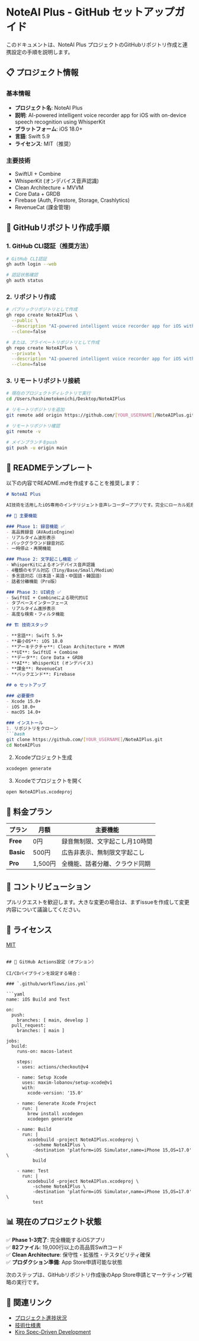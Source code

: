 # NoteAI Plus - GitHub セットアップガイド

このドキュメントは、NoteAI Plus プロジェクトのGitHubリポジトリ作成と連携設定の手順を説明します。

## 📋 プロジェクト情報

### 基本情報
- **プロジェクト名**: NoteAI Plus
- **説明**: AI-powered intelligent voice recorder app for iOS with on-device speech recognition using WhisperKit
- **プラットフォーム**: iOS 18.0+
- **言語**: Swift 5.9
- **ライセンス**: MIT（推奨）

### 主要技術
- SwiftUI + Combine
- WhisperKit (オンデバイス音声認識)
- Clean Architecture + MVVM
- Core Data + GRDB
- Firebase (Auth, Firestore, Storage, Crashlytics)
- RevenueCat (課金管理)

## 🚀 GitHubリポジトリ作成手順

### 1. GitHub CLI認証（推奨方法）

```bash
# GitHub CLI認証
gh auth login --web

# 認証状態確認
gh auth status
```

### 2. リポジトリ作成

```bash
# パブリックリポジトリとして作成
gh repo create NoteAIPlus \
  --public \
  --description "AI-powered intelligent voice recorder app for iOS with on-device speech recognition using WhisperKit" \
  --clone=false

# または、プライベートリポジトリとして作成
gh repo create NoteAIPlus \
  --private \
  --description "AI-powered intelligent voice recorder app for iOS with on-device speech recognition using WhisperKit" \
  --clone=false
```

### 3. リモートリポジトリ接続

```bash
# 現在のプロジェクトディレクトリで実行
cd /Users/hashimotokenichi/Desktop/NoteAIPlus

# リモートリポジトリを追加
git remote add origin https://github.com/[YOUR_USERNAME]/NoteAIPlus.git

# リモートリポジトリ確認
git remote -v

# メインブランチをpush
git push -u origin main
```

## 📝 READMEテンプレート

以下の内容でREADME.mdを作成することを推奨します：

```markdown
# NoteAI Plus

AI技術を活用したiOS専用のインテリジェント音声レコーダーアプリです。完全にローカル処理でプライバシーを重視したソリューションを提供します。

## 🎯 主要機能

### Phase 1: 録音機能 ✅
- 高品質録音（AVAudioEngine）
- リアルタイム波形表示
- バックグラウンド録音対応
- 一時停止・再開機能

### Phase 2: 文字起こし機能 ✅
- WhisperKitによるオンデバイス音声認識
- 4種類のモデル対応（Tiny/Base/Small/Medium）
- 多言語対応（日本語・英語・中国語・韓国語）
- 話者分離機能（Pro版）

### Phase 3: UI統合 ✅
- SwiftUI + Combineによる現代的UI
- タブベースインターフェース
- リアルタイム進捗表示
- 高度な検索・フィルタ機能

## 🏗️ 技術スタック

- **言語**: Swift 5.9+
- **最小OS**: iOS 18.0
- **アーキテクチャ**: Clean Architecture + MVVM
- **UI**: SwiftUI + Combine
- **データ**: Core Data + GRDB
- **AI**: WhisperKit (オンデバイス)
- **課金**: RevenueCat
- **バックエンド**: Firebase

## ⚙️ セットアップ

### 必要要件
- Xcode 15.0+
- iOS 18.0+
- macOS 14.0+

### インストール
1. リポジトリをクローン
```bash
git clone https://github.com/[YOUR_USERNAME]/NoteAIPlus.git
cd NoteAIPlus
```

2. Xcodeプロジェクト生成
```bash
xcodegen generate
```

3. Xcodeでプロジェクトを開く
```bash
open NoteAIPlus.xcodeproj
```

## 📱 料金プラン

| プラン | 月額 | 主要機能 |
|-------|------|----------|
| **Free** | 0円 | 録音無制限、文字起こし月10時間 |
| **Basic** | 500円 | 広告非表示、無制限文字起こし |
| **Pro** | 1,500円 | 全機能、話者分離、クラウド同期 |

## 🤝 コントリビューション

プルリクエストを歓迎します。大きな変更の場合は、まずissueを作成して変更内容について議論してください。

## 📄 ライセンス

[MIT](LICENSE)
```

## 🔧 GitHub Actions設定（オプション）

CI/CDパイプラインを設定する場合：

### `.github/workflows/ios.yml`

```yaml
name: iOS Build and Test

on:
  push:
    branches: [ main, develop ]
  pull_request:
    branches: [ main ]

jobs:
  build:
    runs-on: macos-latest
    
    steps:
    - uses: actions/checkout@v4
    
    - name: Setup Xcode
      uses: maxim-lobanov/setup-xcode@v1
      with:
        xcode-version: '15.0'
    
    - name: Generate Xcode Project
      run: |
        brew install xcodegen
        xcodegen generate
    
    - name: Build
      run: |
        xcodebuild -project NoteAIPlus.xcodeproj \
          -scheme NoteAIPlus \
          -destination 'platform=iOS Simulator,name=iPhone 15,OS=17.0' \
          build
    
    - name: Test
      run: |
        xcodebuild -project NoteAIPlus.xcodeproj \
          -scheme NoteAIPlus \
          -destination 'platform=iOS Simulator,name=iPhone 15,OS=17.0' \
          test
```

## 📊 現在のプロジェクト状態

✅ **Phase 1-3完了**: 完全機能するiOSアプリ  
✅ **82ファイル**: 19,000行以上の高品質Swiftコード  
✅ **Clean Architecture**: 保守性・拡張性・テスタビリティ確保  
✅ **プロダクション準備**: App Store申請可能な状態  

次のステップは、GitHubリポジトリ作成後のApp Store申請とマーケティング戦略の実行です。

## 🔗 関連リンク

- [プロジェクト進捗状況](PROJECT_STATUS.md)
- [技術仕様書](.kiro/steering/)
- [Kiro Spec-Driven Development](CLAUDE.md)